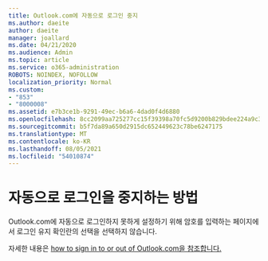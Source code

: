 ```yaml
---
title: Outlook.com에 자동으로 로그인 중지
ms.author: daeite
author: daeite
manager: joallard
ms.date: 04/21/2020
ms.audience: Admin
ms.topic: article
ms.service: o365-administration
ROBOTS: NOINDEX, NOFOLLOW
localization_priority: Normal
ms.custom:
- "853"
- "8000008"
ms.assetid: e7b3ce1b-9291-49ec-b6a6-4dad0f4d6880
ms.openlocfilehash: 8cc2099aa725277cc15f39398a70fc5d9200b829bdee224a9c3fae480763a33a
ms.sourcegitcommit: b5f7da89a650d2915dc652449623c78be6247175
ms.translationtype: MT
ms.contentlocale: ko-KR
ms.lasthandoff: 08/05/2021
ms.locfileid: "54010874"
---
```

# <a name="how-to-stop-signing-in-automatically"></a>자동으로 로그인을 중지하는 방법

Outlook.com에 자동으로 로그인하지 못하게 설정하기 위해 암호를  입력하는 페이지에서 로그인 유지 확인란의 선택을 선택하지 않습니다.
  
자세한 내용은 [how to sign in to or out of Outlook.com을 참조합니다.](https://support.office.com/article/e08eb8ac-ac27-49f4-a400-a47311e1ee7e?wt.mc_id=Office_Outlook_com_Alchemy)
  